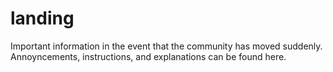 # landing
Important information in the event that the community has moved suddenly. Annoyncements, instructions, and explanations can be found here.
